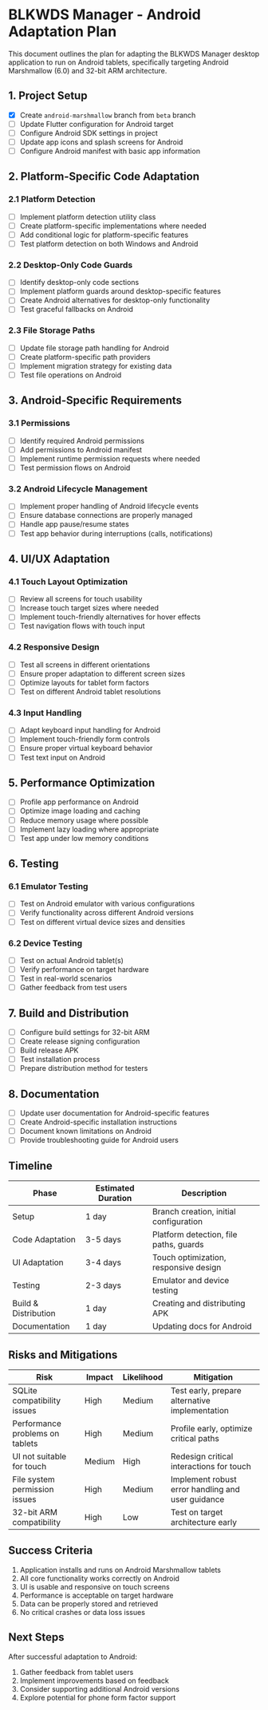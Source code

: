 # BLKWDS Manager - Android Adaptation Plan

This document outlines the plan for adapting the BLKWDS Manager desktop application to run on Android tablets, specifically targeting Android Marshmallow (6.0) and 32-bit ARM architecture.

## 1. Project Setup

- [x] Create `android-marshmallow` branch from `beta` branch
- [ ] Update Flutter configuration for Android target
- [ ] Configure Android SDK settings in project
- [ ] Update app icons and splash screens for Android
- [ ] Configure Android manifest with basic app information

## 2. Platform-Specific Code Adaptation

### 2.1 Platform Detection

- [ ] Implement platform detection utility class
- [ ] Create platform-specific implementations where needed
- [ ] Add conditional logic for platform-specific features
- [ ] Test platform detection on both Windows and Android

### 2.2 Desktop-Only Code Guards

- [ ] Identify desktop-only code sections
- [ ] Implement platform guards around desktop-specific features
- [ ] Create Android alternatives for desktop-only functionality
- [ ] Test graceful fallbacks on Android

### 2.3 File Storage Paths

- [ ] Update file storage path handling for Android
- [ ] Create platform-specific path providers
- [ ] Implement migration strategy for existing data
- [ ] Test file operations on Android

## 3. Android-Specific Requirements

### 3.1 Permissions

- [ ] Identify required Android permissions
- [ ] Add permissions to Android manifest
- [ ] Implement runtime permission requests where needed
- [ ] Test permission flows on Android

### 3.2 Android Lifecycle Management

- [ ] Implement proper handling of Android lifecycle events
- [ ] Ensure database connections are properly managed
- [ ] Handle app pause/resume states
- [ ] Test app behavior during interruptions (calls, notifications)

## 4. UI/UX Adaptation

### 4.1 Touch Layout Optimization

- [ ] Review all screens for touch usability
- [ ] Increase touch target sizes where needed
- [ ] Implement touch-friendly alternatives for hover effects
- [ ] Test navigation flows with touch input

### 4.2 Responsive Design

- [ ] Test all screens in different orientations
- [ ] Ensure proper adaptation to different screen sizes
- [ ] Optimize layouts for tablet form factors
- [ ] Test on different Android tablet resolutions

### 4.3 Input Handling

- [ ] Adapt keyboard input handling for Android
- [ ] Implement touch-friendly form controls
- [ ] Ensure proper virtual keyboard behavior
- [ ] Test text input on Android

## 5. Performance Optimization

- [ ] Profile app performance on Android
- [ ] Optimize image loading and caching
- [ ] Reduce memory usage where possible
- [ ] Implement lazy loading where appropriate
- [ ] Test app under low memory conditions

## 6. Testing

### 6.1 Emulator Testing

- [ ] Test on Android emulator with various configurations
- [ ] Verify functionality across different Android versions
- [ ] Test on different virtual device sizes and densities

### 6.2 Device Testing

- [ ] Test on actual Android tablet(s)
- [ ] Verify performance on target hardware
- [ ] Test in real-world scenarios
- [ ] Gather feedback from test users

## 7. Build and Distribution

- [ ] Configure build settings for 32-bit ARM
- [ ] Create release signing configuration
- [ ] Build release APK
- [ ] Test installation process
- [ ] Prepare distribution method for testers

## 8. Documentation

- [ ] Update user documentation for Android-specific features
- [ ] Create Android-specific installation instructions
- [ ] Document known limitations on Android
- [ ] Provide troubleshooting guide for Android users

## Timeline

| Phase | Estimated Duration | Description |
|-------|-------------------|-------------|
| Setup | 1 day | Branch creation, initial configuration |
| Code Adaptation | 3-5 days | Platform detection, file paths, guards |
| UI Adaptation | 3-4 days | Touch optimization, responsive design |
| Testing | 2-3 days | Emulator and device testing |
| Build & Distribution | 1 day | Creating and distributing APK |
| Documentation | 1 day | Updating docs for Android |

## Risks and Mitigations

| Risk | Impact | Likelihood | Mitigation |
|------|--------|------------|------------|
| SQLite compatibility issues | High | Medium | Test early, prepare alternative implementation |
| Performance problems on tablets | High | Medium | Profile early, optimize critical paths |
| UI not suitable for touch | Medium | High | Redesign critical interactions for touch |
| File system permission issues | High | Medium | Implement robust error handling and user guidance |
| 32-bit ARM compatibility | High | Low | Test on target architecture early |

## Success Criteria

1. Application installs and runs on Android Marshmallow tablets
2. All core functionality works correctly on Android
3. UI is usable and responsive on touch screens
4. Performance is acceptable on target hardware
5. Data can be properly stored and retrieved
6. No critical crashes or data loss issues

## Next Steps

After successful adaptation to Android:
1. Gather feedback from tablet users
2. Implement improvements based on feedback
3. Consider supporting additional Android versions
4. Explore potential for phone form factor support
